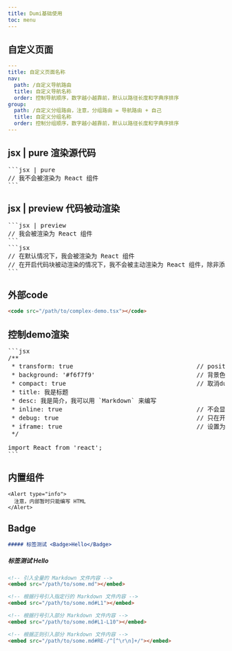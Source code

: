 ```yaml
---
title: Dumi基础使用
toc: menu
---
```


## 自定义页面
``` yaml
---
title: 自定义页面名称
nav:
  path: /自定义导航路由
  title: 自定义导航名称
  order: 控制导航顺序，数字越小越靠前，默认以路径长度和字典序排序
group:
  path: /自定义分组路由，注意，分组路由 = 导航路由 + 自己
  title: 自定义分组名称
  order: 控制分组顺序，数字越小越靠前，默认以路径长度和字典序排序
---
```

## jsx | pure 渲染源代码
<pre lang="markdown">
```jsx | pure
// 我不会被渲染为 React 组件
```
</pre>

## jsx | preview 代码被动渲染
<pre lang="markdown">
```jsx | preview
// 我会被渲染为 React 组件
```
```jsx
// 在默认情况下，我会被渲染为 React 组件
// 在开启代码块被动渲染的情况下，我不会被主动渲染为 React 组件，除非添加 preview 修饰符
```
</pre>

## 外部code
``` html
<code src="/path/to/complex-demo.tsx"></code>
```

## 控制demo渲染
<pre lang="ts">
```jsx
/**
 * transform: true                                  // position: fixed不会飞出去
 * background: '#f6f7f9'                            // 背景色
 * compact: true                                    // 取消dumi的包裹器内边距
 * title: 我是标题
 * desc: 我是简介，我可以用 `Markdown` 来编写
 * inline: true                                     // 不会显示包裹器
 * debug: true                                      // 只在开发环境下显示
 * iframe: true                                     // 设置为数值可控制 iframe 高度
 */

import React from 'react';
```
</pre>

## 内置组件
``` tsx | pure
<Alert type="info">
  注意，内部暂时只能编写 HTML
</Alert>
```

## Badge
```markdown
##### 标签测试 <Badge>Hello</Badge>
```

##### 标签测试 <Badge>Hello</Badge>

```html
<!-- 引入全量的 Markdown 文件内容 -->
<embed src="/path/to/some.md"></embed>

<!-- 根据行号引入指定行的 Markdown 文件内容 -->
<embed src="/path/to/some.md#L1"></embed>

<!-- 根据行号引入部分 Markdown 文件内容 -->
<embed src="/path/to/some.md#L1-L10"></embed>

<!-- 根据正则引入部分 Markdown 文件内容 -->
<embed src="/path/to/some.md#RE-/^[^\r\n]+/"></embed>
```

